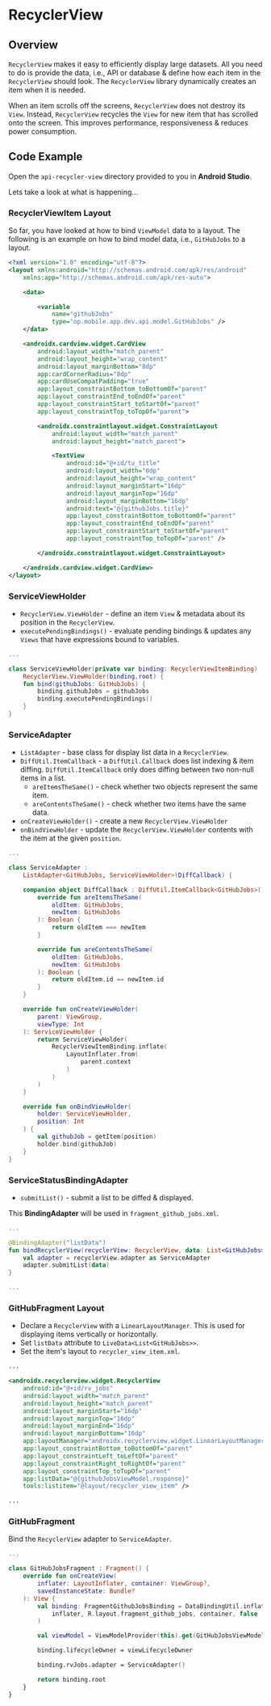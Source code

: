 # **RecyclerView**

## Overview
`RecyclerView` makes it easy to efficiently display large datasets. All you need to do is provide the data, i.e., API or database & define how each item in the `RecyclerView` should look. The `RecyclerView` library dynamically creates an item when it is needed. 

When an item scrolls off the screens, `RecyclerView` does not destroy its `View`. Instead, `RecyclerView` recycles the `View` for new item that has scrolled onto the screen. This improves performance, responsiveness & reduces power consumption.

## Code Example
Open the `api-recycler-view` directory provided to you in **Android Studio**. 

Lets take a look at what is happening...

### RecyclerViewItem Layout
So far, you have looked at how to bind `ViewModel` data to a layout. The following is an example on how to bind model data, i.e., `GitHubJobs` to a layout.

```xml
<?xml version="1.0" encoding="utf-8"?>
<layout xmlns:android="http://schemas.android.com/apk/res/android"
    xmlns:app="http://schemas.android.com/apk/res-auto">

    <data>

        <variable
            name="githubJobs"
            type="op.mobile.app.dev.api.model.GitHubJobs" />
    </data>

    <androidx.cardview.widget.CardView
        android:layout_width="match_parent"
        android:layout_height="wrap_content"
        android:layout_marginBottom="8dp"
        app:cardCornerRadius="8dp"
        app:cardUseCompatPadding="true"
        app:layout_constraintBottom_toBottomOf="parent"
        app:layout_constraintEnd_toEndOf="parent"
        app:layout_constraintStart_toStartOf="parent"
        app:layout_constraintTop_toTopOf="parent">

        <androidx.constraintlayout.widget.ConstraintLayout
            android:layout_width="match_parent"
            android:layout_height="match_parent">

            <TextView
                android:id="@+id/tv_title"
                android:layout_width="0dp"
                android:layout_height="wrap_content"
                android:layout_marginStart="16dp"
                android:layout_marginTop="16dp"
                android:layout_marginBottom="16dp"
                android:text="@{githubJobs.title}"
                app:layout_constraintBottom_toBottomOf="parent"
                app:layout_constraintEnd_toEndOf="parent"
                app:layout_constraintStart_toStartOf="parent"
                app:layout_constraintTop_toTopOf="parent" />

        </androidx.constraintlayout.widget.ConstraintLayout>

    </androidx.cardview.widget.CardView>
</layout>
```

### ServiceViewHolder

- `RecyclerView.ViewHolder` - define an item `View` & metadata about its position in the `RecyclerView`.
- `executePendingBindings()` - evaluate pending bindings & updates any `Views` that have expressions bound to variables.

```kotlin
...

class ServiceViewHolder(private var binding: RecyclerViewItemBinding) :
    RecyclerView.ViewHolder(binding.root) {
    fun bind(githubJobs: GitHubJobs) {
        binding.githubJobs = githubJobs
        binding.executePendingBindings()
    }
}
```

### ServiceAdapter
- `ListAdapter` - base class for display list data in a `RecyclerView`.
- `DiffUtil.ItemCallback` -  a `DiffUtil.Callback` does list indexing & item diffing. `DiffUtil.ItemCallback` only does diffing between two non-null items in a list.
  - `areItemsTheSame()` - check whether two objects represent the same item.
  - `areContentsTheSame()` - check whether two items have the same data. 
- `onCreateViewHolder()` - create a new `RecyclerView.ViewHolder`
- `onBindViewHolder` - update the `RecyclerView.ViewHolder` contents with the item at the given `position`. 

```kotlin
...

class ServiceAdapter :
    ListAdapter<GitHubJobs, ServiceViewHolder>(DiffCallback) {

    companion object DiffCallback : DiffUtil.ItemCallback<GitHubJobs>() {
        override fun areItemsTheSame(
            oldItem: GitHubJobs,
            newItem: GitHubJobs
        ): Boolean {
            return oldItem === newItem
        }

        override fun areContentsTheSame(
            oldItem: GitHubJobs,
            newItem: GitHubJobs
        ): Boolean {
            return oldItem.id == newItem.id
        }
    }

    override fun onCreateViewHolder(
        parent: ViewGroup,
        viewType: Int
    ): ServiceViewHolder {
        return ServiceViewHolder(
            RecyclerViewItemBinding.inflate(
                LayoutInflater.from(
                    parent.context
                )
            )
        )
    }

    override fun onBindViewHolder(
        holder: ServiceViewHolder,
        position: Int
    ) {
        val githubJob = getItem(position)
        holder.bind(githubJob)
    }
}
```

### ServiceStatusBindingAdapter

- `submitList()` - submit a list to be diffed & displayed.

This **BindingAdapter** will be used in `fragment_github_jobs.xml`.

```kotlin
...

@BindingAdapter("listData")
fun bindRecyclerView(recyclerView: RecyclerView, data: List<GitHubJobs>?) {
    val adapter = recyclerView.adapter as ServiceAdapter
    adapter.submitList(data)
}

...
```

### GitHubFragment Layout

- Declare a `RecyclerView` with a `LinearLayoutManager`. This is used for displaying items vertically or horizontally. 
- Set `listData` attribute to `LiveData<List<GitHubJobs>>`.
- Set the item's layout to `recycler_view_item.xml`.

```xml
...

<androidx.recyclerview.widget.RecyclerView
    android:id="@+id/rv_jobs"
    android:layout_width="match_parent"
    android:layout_height="match_parent"
    android:layout_marginStart="16dp"
    android:layout_marginTop="16dp"
    android:layout_marginEnd="16dp"
    android:layout_marginBottom="16dp"
    app:layoutManager="androidx.recyclerview.widget.LinearLayoutManager"
    app:layout_constraintBottom_toBottomOf="parent"
    app:layout_constraintLeft_toLeftOf="parent"
    app:layout_constraintRight_toRightOf="parent"
    app:layout_constraintTop_toTopOf="parent"
    app:listData="@{githubJobsViewModel.response}"
    tools:listitem="@layout/recycler_view_item" />

...
```

### GitHubFragment
Bind the `RecyclerView` adapter to `ServiceAdapter`.

```kotlin
...

class GitHubJobsFragment : Fragment() {
    override fun onCreateView(
        inflater: LayoutInflater, container: ViewGroup?,
        savedInstanceState: Bundle?
    ): View {
        val binding: FragmentGithubJobsBinding = DataBindingUtil.inflate(
            inflater, R.layout.fragment_github_jobs, container, false
        )

        val viewModel = ViewModelProvider(this).get(GitHubJobsViewModel::class.java)

        binding.lifecycleOwner = viewLifecycleOwner

        binding.rvJobs.adapter = ServiceAdapter()

        return binding.root
    }
}
```